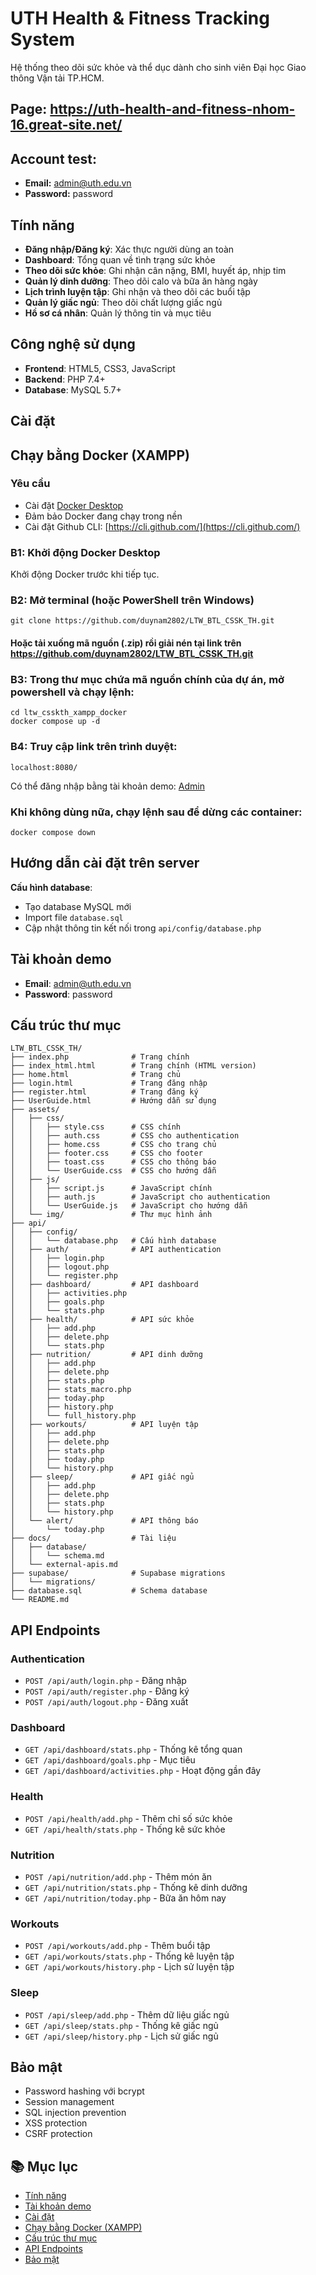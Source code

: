 # UTH Health & Fitness Tracking System

Hệ thống theo dõi sức khỏe và thể dục dành cho sinh viên Đại học Giao thông Vận tải TP.HCM.

## Page: https://uth-health-and-fitness-nhom-16.great-site.net/

## Account test:
- **Email:** admin@uth.edu.vn  
- **Password:** password
## Tính năng

- **Đăng nhập/Đăng ký**: Xác thực người dùng an toàn
- **Dashboard**: Tổng quan về tình trạng sức khỏe
- **Theo dõi sức khỏe**: Ghi nhận cân nặng, BMI, huyết áp, nhịp tim
- **Quản lý dinh dưỡng**: Theo dõi calo và bữa ăn hàng ngày
- **Lịch trình luyện tập**: Ghi nhận và theo dõi các buổi tập
- **Quản lý giấc ngủ**: Theo dõi chất lượng giấc ngủ
- **Hồ sơ cá nhân**: Quản lý thông tin và mục tiêu

## Công nghệ sử dụng

- **Frontend**: HTML5, CSS3, JavaScript 
- **Backend**: PHP 7.4+
- **Database**: MySQL 5.7+

## Cài đặt 
## Chạy bằng Docker (XAMPP)

### Yêu cầu

- Cài đặt [Docker Desktop](https://www.docker.com/products/docker-desktop)
- Đảm bảo Docker đang chạy trong nền
- Cài đặt Github CLI: [https://cli.github.com/](https://cli.github.com/)

### B1: Khởi động Docker Desktop
Khởi động Docker trước khi tiếp tục.
### B2: Mở terminal (hoặc PowerShell trên Windows)
``` base 
git clone https://github.com/duynam2802/LTW_BTL_CSSK_TH.git
```
#### Hoặc tải xuống mã nguồn (.zip) rồi giải nén tại link trên https://github.com/duynam2802/LTW_BTL_CSSK_TH.git

### B3: Trong thư mục chứa mã nguồn chính của dự án, mở powershell và chạy lệnh: 
``` base
cd ltw_csskth_xampp_docker
docker compose up -d
```	

### B4: Truy cập link trên trình duyệt:
``` link
localhost:8080/
```
Có thể đăng nhập bằng tài khoản demo: [Admin](#tài-khoản-demo)

### Khi không dùng nữa, chạy lệnh sau để dừng các container:
``` base 
docker compose down
```


## Hướng dẫn cài đặt trên server

**Cấu hình database**:
   - Tạo database MySQL mới
   - Import file `database.sql`
   - Cập nhật thông tin kết nối trong `api/config/database.php`


## Tài khoản demo

- **Email**: admin@uth.edu.vn
- **Password**: password

## Cấu trúc thư mục

```
LTW_BTL_CSSK_TH/
├── index.php              # Trang chính
├── index_html.html        # Trang chính (HTML version)
├── home.html              # Trang chủ
├── login.html             # Trang đăng nhập
├── register.html          # Trang đăng ký
├── UserGuide.html         # Hướng dẫn sử dụng
├── assets/
│   ├── css/
│   │   ├── style.css      # CSS chính
│   │   ├── auth.css       # CSS cho authentication
│   │   ├── home.css       # CSS cho trang chủ
│   │   ├── footer.css     # CSS cho footer
│   │   ├── toast.css      # CSS cho thông báo
│   │   └── UserGuide.css  # CSS cho hướng dẫn
│   ├── js/
│   │   ├── script.js      # JavaScript chính
│   │   ├── auth.js        # JavaScript cho authentication
│   │   └── UserGuide.js   # JavaScript cho hướng dẫn
│   └── img/               # Thư mục hình ảnh
├── api/
│   ├── config/
│   │   └── database.php   # Cấu hình database
│   ├── auth/              # API authentication
│   │   ├── login.php
│   │   ├── logout.php
│   │   └── register.php
│   ├── dashboard/         # API dashboard
│   │   ├── activities.php
│   │   ├── goals.php
│   │   └── stats.php
│   ├── health/            # API sức khỏe
│   │   ├── add.php
│   │   ├── delete.php
│   │   └── stats.php
│   ├── nutrition/         # API dinh dưỡng
│   │   ├── add.php
│   │   ├── delete.php
│   │   ├── stats.php
│   │   ├── stats_macro.php
│   │   ├── today.php
│   │   ├── history.php
│   │   └── full_history.php
│   ├── workouts/          # API luyện tập
│   │   ├── add.php
│   │   ├── delete.php
│   │   ├── stats.php
│   │   ├── today.php
│   │   └── history.php
│   ├── sleep/             # API giấc ngủ
│   │   ├── add.php
│   │   ├── delete.php
│   │   ├── stats.php
│   │   └── history.php
│   └── alert/             # API thông báo
│       └── today.php
├── docs/                  # Tài liệu
│   ├── database/
│   │   └── schema.md
│   └── external-apis.md
├── supabase/              # Supabase migrations
│   └── migrations/
├── database.sql           # Schema database
└── README.md
```

## API Endpoints

### Authentication
- `POST /api/auth/login.php` - Đăng nhập
- `POST /api/auth/register.php` - Đăng ký
- `POST /api/auth/logout.php` - Đăng xuất

### Dashboard
- `GET /api/dashboard/stats.php` - Thống kê tổng quan
- `GET /api/dashboard/goals.php` - Mục tiêu
- `GET /api/dashboard/activities.php` - Hoạt động gần đây

### Health
- `POST /api/health/add.php` - Thêm chỉ số sức khỏe
- `GET /api/health/stats.php` - Thống kê sức khỏe

### Nutrition
- `POST /api/nutrition/add.php` - Thêm món ăn
- `GET /api/nutrition/stats.php` - Thống kê dinh dưỡng
- `GET /api/nutrition/today.php` - Bữa ăn hôm nay

### Workouts
- `POST /api/workouts/add.php` - Thêm buổi tập
- `GET /api/workouts/stats.php` - Thống kê luyện tập
- `GET /api/workouts/history.php` - Lịch sử luyện tập

### Sleep
- `POST /api/sleep/add.php` - Thêm dữ liệu giấc ngủ
- `GET /api/sleep/stats.php` - Thống kê giấc ngủ
- `GET /api/sleep/history.php` - Lịch sử giấc ngủ


## Bảo mật
- Password hashing với bcrypt
- Session management
- SQL injection prevention
- XSS protection
- CSRF protection


## 📚 Mục lục

- [Tính năng](#tính-năng)
- [Tài khoản demo](#tài-khoản-demo)
- [Cài đặt](#cài-đặt)
- [Chạy bằng Docker (XAMPP)](#chạy-bằng-docker-xampp)
- [Cấu trúc thư mục](#cấu-trúc-thư-mục)
- [API Endpoints](#api-endpoints)
- [Bảo mật](#bảo-mật)
